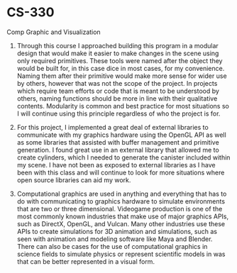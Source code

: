 # CS-330
Comp Graphic and Visualization

1)   Through this course I approached building this program in a modular design that would make it easier to make changes in the scene using only required primitives. These tools were named after the object they would be built for, in this case dice in most cases, for my convenience. Naming them after their primitive would make more sense for wider use by others, however that was not the scope of the project. In projects which require team efforts or code that is meant to be understood by others, naming functions should be more in line with their qualitative contents. Modularity is common and best practice for most situations so I will continue using this principle regardless of who the project is for.

2)   For this project, I implemented a great deal of external libraries to communicate with my graphics hardware using the OpenGL API as well as some libraries that assisted with buffer management and primitive generation. I found great use in an external library that allowed me to create cylinders, which I needed to generate the canister included within my scene. I have not been as exposed to external libraries as I have been with this class and will continue to look for more situations where open source libraries can aid my work.

3)   Computational graphics are used in anything and everything that has to do with communicating to graphics hardware to simulate environments that are two or three dimensional. Videogame production is one of the most commonly known industries that make use of major graphics APIs, such as DirectX, OpenGL, and Vulcan. Many other industries use these APIs to create simulations for 3D animation and simulations, such as seen with animation and modeling software like Maya and Blender. There can also be cases for the use of computational graphics in science fields to simulate physics or represent scientific models in was that can be better represented in a visual form.
